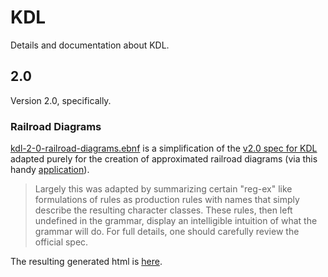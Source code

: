 # KDL

Details and documentation about KDL.

## 2.0

Version 2.0, specifically.

### Railroad Diagrams

[kdl-2-0-railroad-diagrams.ebnf](kdl/2.0/railroad-diagrams.ebnf) is a simplification of the [v2.0 spec for KDL](https://github.com/kdl-org/kdl/blob/main/SPEC.md) adapted purely for the creation of approximated railroad diagrams (via this handy [application](https://www.bottlecaps.de/rr/ui)).

> Largely this was adapted by summarizing certain "reg-ex" like formulations of rules as production rules with names that simply describe the resulting character classes. These rules, then left undefined in the grammar, display an intelligible intuition of what the grammar will do. For full details, one should carefully review the official spec.

The resulting generated html is [here](kdl/2.0/railroad-diagrams.md).
